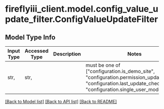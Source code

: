 # fireflyiii_client.model.config_value_update_filter.ConfigValueUpdateFilter

## Model Type Info
Input Type | Accessed Type | Description | Notes
------------ | ------------- | ------------- | -------------
str,  | str,  |  | must be one of ["configuration.is_demo_site", "configuration.permission_update_check", "configuration.last_update_check", "configuration.single_user_mode", ] 

[[Back to Model list]](../../README.md#documentation-for-models) [[Back to API list]](../../README.md#documentation-for-api-endpoints) [[Back to README]](../../README.md)

